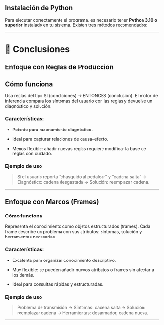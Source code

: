 ##  Instalación de Python

Para ejecutar correctamente el programa, es necesario tener **Python 3.10 o superior** instalado en tu sistema.
Existen tres métodos recomendados:

---

# 📘 Conclusiones


## Enfoque con Reglas de Producción

## Cómo funciona
 Usa reglas del tipo SI (condiciones) → ENTONCES (conclusión). El motor de inferencia compara los síntomas del usuario con las reglas y devuelve un diagnóstico y solución.

### Características:

- Potente para razonamiento diagnóstico.

- Ideal para capturar relaciones de causa–efecto.

- Menos flexible: añadir nuevas reglas requiere modificar la base de reglas con cuidado.

### Ejemplo de uso
 > Si el usuario reporta “chasquido al pedalear” y “cadena salta” → Diagnóstico: cadena desgastada → Solución: reemplazar cadena.
---

## Enfoque con Marcos (Frames)

### Cómo funciona
 Representa el conocimiento como objetos estructurados (frames). Cada frame describe un problema con sus atributos: síntomas, solución y herramientas necesarias.

### Características:

- Excelente para organizar conocimiento descriptivo.

- Muy flexible: se pueden añadir nuevos atributos o frames sin afectar a los demás.

- Ideal para consultas rápidas y estructuradas.

### Ejemplo de uso
 > Problema de transmisión → Síntomas: cadena salta → Solución: reemplazar cadena → Herramientas: desarmador, cadena nueva.
 ---